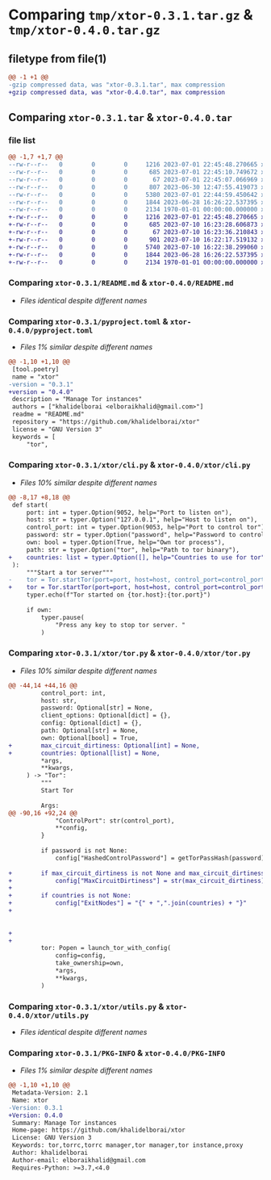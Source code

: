 # Comparing `tmp/xtor-0.3.1.tar.gz` & `tmp/xtor-0.4.0.tar.gz`

## filetype from file(1)

```diff
@@ -1 +1 @@
-gzip compressed data, was "xtor-0.3.1.tar", max compression
+gzip compressed data, was "xtor-0.4.0.tar", max compression
```

## Comparing `xtor-0.3.1.tar` & `xtor-0.4.0.tar`

### file list

```diff
@@ -1,7 +1,7 @@
--rw-r--r--   0        0        0     1216 2023-07-01 22:45:48.270665 xtor-0.3.1/README.md
--rw-r--r--   0        0        0      685 2023-07-01 22:45:10.749672 xtor-0.3.1/pyproject.toml
--rw-r--r--   0        0        0       67 2023-07-01 22:45:07.066969 xtor-0.3.1/xtor/__init__.py
--rw-r--r--   0        0        0      807 2023-06-30 12:47:55.419073 xtor-0.3.1/xtor/cli.py
--rw-r--r--   0        0        0     5380 2023-07-01 22:44:59.450642 xtor-0.3.1/xtor/tor.py
--rw-r--r--   0        0        0     1844 2023-06-28 16:26:22.537395 xtor-0.3.1/xtor/utils.py
--rw-r--r--   0        0        0     2134 1970-01-01 00:00:00.000000 xtor-0.3.1/PKG-INFO
+-rw-r--r--   0        0        0     1216 2023-07-01 22:45:48.270665 xtor-0.4.0/README.md
+-rw-r--r--   0        0        0      685 2023-07-10 16:23:28.606873 xtor-0.4.0/pyproject.toml
+-rw-r--r--   0        0        0       67 2023-07-10 16:23:36.210843 xtor-0.4.0/xtor/__init__.py
+-rw-r--r--   0        0        0      901 2023-07-10 16:22:17.519132 xtor-0.4.0/xtor/cli.py
+-rw-r--r--   0        0        0     5740 2023-07-10 16:22:38.299060 xtor-0.4.0/xtor/tor.py
+-rw-r--r--   0        0        0     1844 2023-06-28 16:26:22.537395 xtor-0.4.0/xtor/utils.py
+-rw-r--r--   0        0        0     2134 1970-01-01 00:00:00.000000 xtor-0.4.0/PKG-INFO
```

### Comparing `xtor-0.3.1/README.md` & `xtor-0.4.0/README.md`

 * *Files identical despite different names*

### Comparing `xtor-0.3.1/pyproject.toml` & `xtor-0.4.0/pyproject.toml`

 * *Files 1% similar despite different names*

```diff
@@ -1,10 +1,10 @@
 [tool.poetry]
 name = "xtor"
-version = "0.3.1"
+version = "0.4.0"
 description = "Manage Tor instances"
 authors = ["khalidelborai <elboraikhalid@gmail.com>"]
 readme = "README.md"
 repository = "https://github.com/khalidelborai/xtor"
 license = "GNU Version 3"
 keywords = [
     "tor",
```

### Comparing `xtor-0.3.1/xtor/cli.py` & `xtor-0.4.0/xtor/cli.py`

 * *Files 10% similar despite different names*

```diff
@@ -8,17 +8,18 @@
 def start(
     port: int = typer.Option(9052, help="Port to listen on"),
     host: str = typer.Option("127.0.0.1", help="Host to listen on"),
     control_port: int = typer.Option(9053, help="Port to control tor"),
     password: str = typer.Option("password", help="Password to control tor"),
     own: bool = typer.Option(True, help="Own tor process"),
     path: str = typer.Option("tor", help="Path to tor binary"),
+    countries: list = typer.Option([], help="Countries to use for tor"),
 ):
     """Start a tor server"""
-    tor = Tor.startTor(port=port, host=host, control_port=control_port, password=password, own=own, path=path)
+    tor = Tor.startTor(port=port, host=host, control_port=control_port, password=password, own=own, path=path, countries=countries)
     typer.echo(f"Tor started on {tor.host}:{tor.port}")
 
     if own:
         typer.pause(
             "Press any key to stop tor server. "
         )
```

### Comparing `xtor-0.3.1/xtor/tor.py` & `xtor-0.4.0/xtor/tor.py`

 * *Files 10% similar despite different names*

```diff
@@ -44,14 +44,16 @@
         control_port: int,
         host: str,
         password: Optional[str] = None,
         client_options: Optional[dict] = {},
         config: Optional[dict] = {},
         path: Optional[str] = None,
         own: Optional[bool] = True,
+        max_circuit_dirtiness: Optional[int] = None,
+        countries: Optional[list] = None,
         *args,
         **kwargs,
     ) -> "Tor":
         """
         Start Tor
 
         Args:
@@ -90,16 +92,24 @@
             "ControlPort": str(control_port),
             **config,
         }
 
         if password is not None:
             config["HashedControlPassword"] = getTorPassHash(password)
 
+        if max_circuit_dirtiness is not None and max_circuit_dirtiness >= 10:
+            config["MaxCircuitDirtiness"] = str(max_circuit_dirtiness)
+
+        if countries is not None:
+            config["ExitNodes"] = "{" + ",".join(countries) + "}"
+            
         
 
+
+
         tor: Popen = launch_tor_with_config(
             config=config,
             take_ownership=own,
             *args,
             **kwargs,
         )
```

### Comparing `xtor-0.3.1/xtor/utils.py` & `xtor-0.4.0/xtor/utils.py`

 * *Files identical despite different names*

### Comparing `xtor-0.3.1/PKG-INFO` & `xtor-0.4.0/PKG-INFO`

 * *Files 1% similar despite different names*

```diff
@@ -1,10 +1,10 @@
 Metadata-Version: 2.1
 Name: xtor
-Version: 0.3.1
+Version: 0.4.0
 Summary: Manage Tor instances
 Home-page: https://github.com/khalidelborai/xtor
 License: GNU Version 3
 Keywords: tor,torrc,torrc manager,tor manager,tor instance,proxy
 Author: khalidelborai
 Author-email: elboraikhalid@gmail.com
 Requires-Python: >=3.7,<4.0
```

